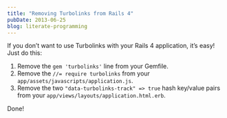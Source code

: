 ```yaml
---
title: "Removing Turbolinks from Rails 4"
pubDate: 2013-06-25
blog: literate-programming
---
```



If you don’t want to use Turbolinks with your Rails 4 application, it’s easy! Just do this:

1. Remove the `gem 'turbolinks'` line from your Gemfile.
2. Remove the `//= require turbolinks` from your `app/assets/javascripts/application.js`.
3. Remove the two `"data-turbolinks-track" => true` hash key/value pairs from your `app/views/layouts/application.html.erb`.

Done!
